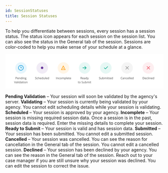 ```yaml
---
id: SessionStatuses
title: Session Statuses
---
```

To help you differentiate between sessions, every session has a session status. The status icon appears for each session on the session list. You can also see the status in the General tab of the session. Sessions are color-coded to help you make sense of your schedule at a glance. 

<img src="/img/SessionStatuses.svg" width="650" />

**Pending Validation** – Your session will soon be validated by the agency's server.
**Validating** – Your session is currently being validated by your agency. You cannot edit scheduling details while your session is validating.
**Scheduled** – Your session is approved by your agency.
**Incomplete** – Your session is missing required session data. Once a session is in the past, session data is required. Enter the missing details to complete your session.
**Ready to Submit** – Your session is valid and has session data.
**Submitted** – Your session has been submitted. You cannot edit a submitted session.
**Cancelled** – Your session was cancelled. You can see the reason for cancellation in the General tab of the session. You cannot edit a cancelled session.
**Declined** – Your session has been declined by your agency. You can see the reason in the General tab of the session. Reach out to your case manager if you are still unsure why your session was declined. You can edit the session to correct the issue.